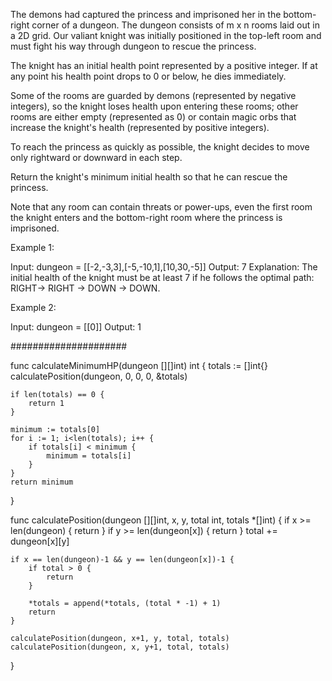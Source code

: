 The demons had captured the princess and imprisoned her in the bottom-right corner of a dungeon. The dungeon consists of m x n rooms laid out in a 2D grid. Our valiant knight was initially positioned in the top-left room and must fight his way through dungeon to rescue the princess.

The knight has an initial health point represented by a positive integer. If at any point his health point drops to 0 or below, he dies immediately.

Some of the rooms are guarded by demons (represented by negative integers), so the knight loses health upon entering these rooms; other rooms are either empty (represented as 0) or contain magic orbs that increase the knight's health (represented by positive integers).

To reach the princess as quickly as possible, the knight decides to move only rightward or downward in each step.

Return the knight's minimum initial health so that he can rescue the princess.

Note that any room can contain threats or power-ups, even the first room the knight enters and the bottom-right room where the princess is imprisoned.

Example 1:

Input: dungeon = [[-2,-3,3],[-5,-10,1],[10,30,-5]]
Output: 7
Explanation: The initial health of the knight must be at least 7 if he follows the optimal path: RIGHT-> RIGHT -> DOWN -> DOWN.

Example 2:

Input: dungeon = [[0]]
Output: 1

#####################

func calculateMinimumHP(dungeon [][]int) int {
    totals := []int{}
    calculatePosition(dungeon, 0, 0, 0, &totals)

    if len(totals) == 0 {
        return 1
    }
    
    minimum := totals[0]
    for i := 1; i<len(totals); i++ {
        if totals[i] < minimum {
            minimum = totals[i]
        }
    }
    return minimum
}

func calculatePosition(dungeon [][]int, x, y, total int, totals *[]int) {
    if x >= len(dungeon) {
        return 
    }
    if y >= len(dungeon[x]) {
        return 
    }
    total += dungeon[x][y]

    if x == len(dungeon)-1 && y == len(dungeon[x])-1 {
        if total > 0 {
            return
        }
        
        *totals = append(*totals, (total * -1) + 1)
        return 
    }

    calculatePosition(dungeon, x+1, y, total, totals)
    calculatePosition(dungeon, x, y+1, total, totals)
}
